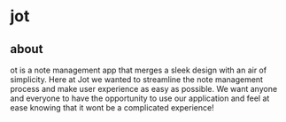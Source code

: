 # jot 

## about 
<p>ot is a note management app that merges a sleek design with an air of simplicity. Here at Jot we wanted to streamline the note management process and make user experience as easy as possible. We want anyone and everyone to have the opportunity to use our application and feel at ease knowing that it wont be a complicated experience!</p>

##
